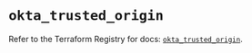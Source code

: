 # `okta_trusted_origin`

Refer to the Terraform Registry for docs: [`okta_trusted_origin`](https://registry.terraform.io/providers/okta/okta/4.15.0/docs/resources/trusted_origin).
